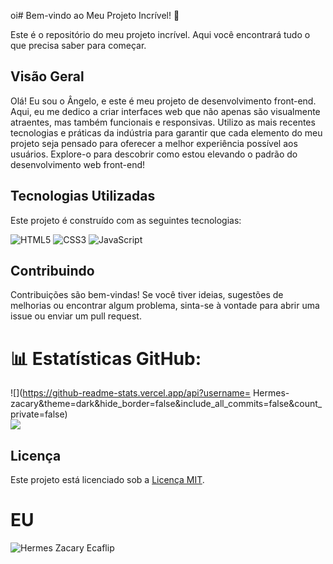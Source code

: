 oi# Bem-vindo ao Meu Projeto Incrível! 🚀

Este é o repositório do meu projeto incrível. Aqui você encontrará tudo o que precisa saber para começar.

## Visão Geral

Olá! Eu sou o Ângelo, e este é meu projeto de desenvolvimento front-end. Aqui, eu me dedico a criar interfaces web que não apenas são visualmente atraentes, mas também funcionais e responsivas. Utilizo as mais recentes tecnologias e práticas da indústria para garantir que cada elemento do meu projeto seja pensado para oferecer a melhor experiência possível aos usuários. Explore-o para descobrir como estou elevando o padrão do desenvolvimento web front-end!

## Tecnologias Utilizadas

Este projeto é construído com as seguintes tecnologias:

![HTML5](https://img.shields.io/badge/html5-%23E34F26.svg?style=for-the-badge&logo=html5&logoColor=white)
![CSS3](https://img.shields.io/badge/css3-%231572B6.svg?style=for-the-badge&logo=css3&logoColor=white)
![JavaScript](https://img.shields.io/badge/javascript-%23323330.svg?style=for-the-badge&logo=javascript&logoColor=%#8B7765)

## Contribuindo

Contribuições são bem-vindas! Se você tiver ideias, sugestões de melhorias ou encontrar algum problema, sinta-se à vontade para abrir uma issue ou enviar um pull request.

# 📊 Estatísticas GitHub:
![](https://github-readme-stats.vercel.app/api?username= Hermes-zacary&theme=dark&hide_border=false&include_all_commits=false&count_private=false)<br/>
![](https://github-readme-streak-stats.herokuapp.com/?user=Lo-Padrinh0&theme=dark&hide_border=false)<br/>


## Licença

Este projeto está licenciado sob a [Licença MIT](LICENSE).

# EU

![Hermes Zacary Ecaflip](https://github.com/Hermes-Ecaflip/Hermes-Ecaflip/assets/166053159/1c309048-4e84-43a1-8564-780a3c3fd87a)


